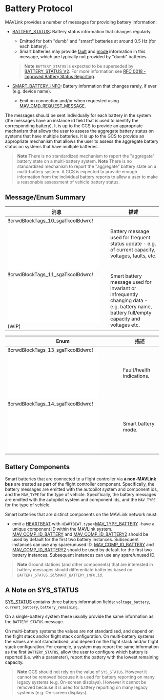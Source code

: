 # Battery Protocol

MAVLink provides a number of messages for providing battery information:

- [BATTERY_STATUS](#BATTERY_STATUS): Battery status information that changes regularly.

  - Emitted for both "dumb" and "smart" batteries at around 0.5 Hz (for each battery).
  - Smart batteries may provide [fault](#MAV_BATTERY_FAULT) and [mode](#MAV_BATTERY_MODE) information in this message, which are typically not provided by "dumb" batteries.

  > **Note** `BATTERY_STATUS` is expected to be superseded by [BATTERY_STATUS_V2](../messages/development.html#BATTERY_STATUS_V2). For more information see [RFC 0018 - Improved Battery Status Reporting](https://github.com/mavlink/rfcs/pull/19).

- [SMART_BATTERY_INFO](#SMART_BATTERY_INFO): Battery information that changes rarely, if ever (e.g. device name).

  - Emit on connection and/or when requested using [MAV_CMD_REQUEST_MESSAGE](../messages/common.md#MAV_CMD_REQUEST_MESSAGE).

The messages should be sent individually for each battery in the system (the messages have an instance id field that is used to identify the corresponding battery). It is up to the GCS to provide an appropriate mechanism that allows the user to assess the aggregate battery status on systems that have multiple batteries. It is up to the GCS to provide an appropriate mechanism that allows the user to assess the aggregate battery status on systems that have multiple batteries.

> **Note** There is no standardized mechanism to report the "aggregate" battery state on a multi-battery system. **Note** There is no standardized mechanism to report the "aggregate" battery state on a multi-battery system. A GCS is expected to provide enough information from the individual battery reports to allow a user to make a reasonable assessment of vehicle battery status.

## Message/Enum Summary

| 消息                                                                                                       | 描述                                                                                                                                        |
| -------------------------------------------------------------------------------------------------------- | ----------------------------------------------------------------------------------------------------------------------------------------- |
| !!crwdBlockTags_10_sgaTkcolBdwrc!![BATTERY_STATUS](../messages/common.md#BATTERY_STATUS)               | Battery message used for frequent status update - e.g. of current capacity, voltages, faults, etc.                                        |
| !!crwdBlockTags_11_sgaTkcolBdwrc!![SMART_BATTERY_INFO](../messages/common.md#SMART_BATTERY_INFO) (WIP) | Smart battery message used for invariant or infrequently changing data - e.g. battery name, battery full/empty capacity and voltages etc. |

| Enum                                                                                             | 描述                        |
| ------------------------------------------------------------------------------------------------ | ------------------------- |
| !!crwdBlockTags_13_sgaTkcolBdwrc!![MAV_BATTERY_FAULT](../messages/common.md#MAV_BATTERY_FAULT) | Fault/health indications. |
| !!crwdBlockTags_14_sgaTkcolBdwrc!![MAV_BATTERY_MODE](../messages/common.md#MAV_BATTERY_MODE)   | Smart battery mode.       |

## Battery Components

Smart batteries that are connected to a flight controller via **a non-MAVLink bus** are treated as part of the flight controller component. Specifically, the battery messages are emitted with the autopilot system and component ids, and the `MAV_TYPE` for the type of vehicle. Specifically, the battery messages are emitted with the autopilot system and component ids, and the `MAV_TYPE` for the type of vehicle.

Smart batteries that are distinct components on the MAVLink network must:

- emit a [HEARTBEAT](../messages/common.md#HEARTBEAT) with `HEARTBEAT.type`=[MAV_TYPE_BATTERY](../messages/common.md#MAV_TYPE_BATTERY) -have a unique component ID within the MAVLink system. [MAV_COMP_ID_BATTERY](../messages/common.md#MAV_COMP_ID_BATTERY) and [MAV_COMP_ID_BATTERY2](../messages/common.md#MAV_COMP_ID_BATTERY2) should be used by default for the first two battery instances. Subsequent instances can use any spare/unused ID. [MAV_COMP_ID_BATTERY](../messages/common.md#MAV_COMP_ID_BATTERY) and [MAV_COMP_ID_BATTERY2](../messages/common.md#MAV_COMP_ID_BATTERY2) should be used by default for the first two battery instances. Subsequent instances can use any spare/unused ID.

> **Note** Ground stations (and other components) that are interested in battery messages should differentiate batteries based on `BATTERY_STATUS.id`/`SMART_BATTERY_INFO.id`.

## A Note on SYS_STATUS

[SYS_STATUS](../messages/common.md#SYS_STATUS) contains three battery information fields: `voltage_battery`, `current_battery`, `battery_remaining`.

On a single-battery system these usually provide the same information as the `BATTERY_STATUS` message.

On multi-battery systems the values are not standardised, and depend on the flight stack and/or flight stack configuration. On multi-battery systems the values are not standardised, and depend on the flight stack and/or flight stack configuration. For example, a system may report the same information as the first `BATTERY_STATUS`, allow the user to configure which battery is reported (i.e. with a parameter), report the battery with the lowest remaining capacity.

> **Note** GCS should not rely on the value of `SYS_STATUS`. However it cannot be removed because it is used for battery reporting on many legacy systems (e.g. On-screen displays). However it cannot be removed because it is used for battery reporting on many legacy systems (e.g. On-screen displays).
